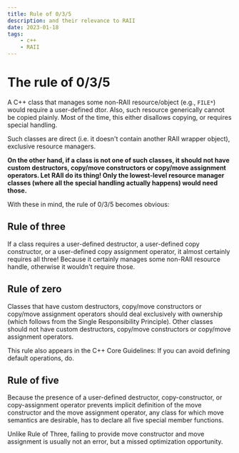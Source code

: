 ```yaml
---
title: Rule of 0/3/5
description: and their relevance to RAII
date: 2023-01-18
tags:
    - c++
    - RAII
---
```


# The rule of 0/3/5

A C++ class that manages some non-RAII resource/object (e.g., `FILE*`) would require a user-defined dtor.
Also, such resource generically cannot be copied plainly. Most of the time, this either disallows copying, or requires special handling.

Such classes are direct (i.e. it doesn't contain another RAII wrapper object), exclusive resource managers.

**On the other hand, if a class is not one of such classes, it should not have custom destructors, copy/move constructors or copy/move assignment operators.
Let RAII do its thing! Only the lowest-level resource manager classes (where all the special handling actually happens) would need those.**

With these in mind, the rule of 0/3/5 becomes obvious:

## Rule of three
If a class requires a user-defined destructor, a user-defined copy constructor, or a user-defined copy assignment operator, it almost certainly requires all three!
Because it certainly manages some non-RAII resource handle, otherwise it wouldn't require those.

## Rule of zero

Classes that have custom destructors, copy/move constructors or copy/move assignment operators should deal exclusively with ownership (which follows from the Single Responsibility Principle). Other classes should not have custom destructors, copy/move constructors or copy/move assignment operators.

This rule also appears in the C++ Core Guidelines: If you can avoid defining default operations, do.

## Rule of five

Because the presence of a user-defined destructor, copy-constructor, or copy-assignment operator prevents implicit definition of the move constructor and the move assignment operator,
any class for which move semantics are desirable, has to declare all five special member functions.

Unlike Rule of Three, failing to provide move constructor and move assignment is usually not an error, but a missed optimization opportunity.

